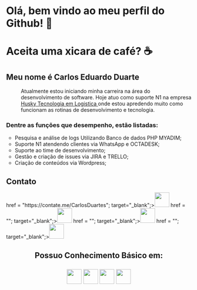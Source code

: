 <html>
    <body>
    <div class="apresentacao";>
        <div>
            <h1> <b> Olá, bem vindo ao meu perfil do Github! 👋 </b> </h1>
            <h1> <b> Aceita uma xicara de café? </b> ☕ </h1>
        </div>
        <div>
            <h2> <b> Meu nome é Carlos Eduardo Duarte </b> </h2>
        </div>
        <div>
            <dl>
                <dd Align="left";>    
                    Atualmente estou iniciando minha carreira na área do desenvolvimento de software.
                    Hoje atuo como suporte N1 na empresa <a href="https://gohusky.net/"> Husky Tecnologia em Logistica </a>
                    onde estou apredendo muito como funcionam as rotinas de desenvolvimento e tecnologia. 
            </dl> 
            <h3> 
                Dentre as funções que desempenho, estão listadas: 
            </h3>  
            <ul type="circle";>
                <li> Pesquisa e análise de logs Utilizando Banco de dados PHP MYADIM; </li>
                <li> Suporte N1 atendendo clientes via WhatsApp e OCTADESK; </li>
                <li> Suporte ao time de desenvolvimento; </li>
                <li> Gestão e criação de issues via JIRA e TRELLO; </li>
                <li> Criação de conteúdos via Wordpress; </li>
            </ul>
        </div>
    </div>
    <div>
        <h2> Contato </h2>
            <div class="contato";>
                <a> href = "https://contate.me/CarlosDuartes"; target="_blank";><img src="https://www.flaticon.com/br/icone-premium/whatsapp_3670133?term=whatsapp&page=1&position=20&page=1&position=20&related_id=3670133&origin=search"; width="40"; height="40"; target="_blank";></a>
                <a> href = ""; target="_blank";><img src=""; width="40"; height="40"; target="_blank";></a>
                <a> href = ""; target="_blank";><img src=""; width="40"; height="40"; target="_blank";></a>
                <a> href = ""; target="_blank";><img src=""; width="40"; height="40"; target="_blank";></a>
            </div>
    </div>
    <div clas="conhecimento_basico"; Align="center";>
        <h2> 
            Possuo Conhecimento Básico em:
            <br>
            <br>
            <img src="https://cdn.jsdelivr.net/gh/devicons/devicon/icons/html5/html5-original-wordmark.svg"; width="40"; height="40";>
            <img src="https://cdn.jsdelivr.net/gh/devicons/devicon/icons/css3/css3-original-wordmark.svg"; width="40"; height="40";>
            <img src="https://cdn.jsdelivr.net/gh/devicons/devicon/icons/php/php-original.svg"; width="40"; height="40";>
            <img src="https://cdn.jsdelivr.net/gh/devicons/devicon/icons/mysql/mysql-original-wordmark.svg"; width="40"; height="40";>
        </h2>
    </div>
    </body>
</html>
